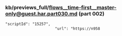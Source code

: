 ### kb/previews_full/flows__time-first__master-only@guest.har.part030.md (part 002)

```md
"scriptId": "15257",
                      "url": "https://n958
```

```
